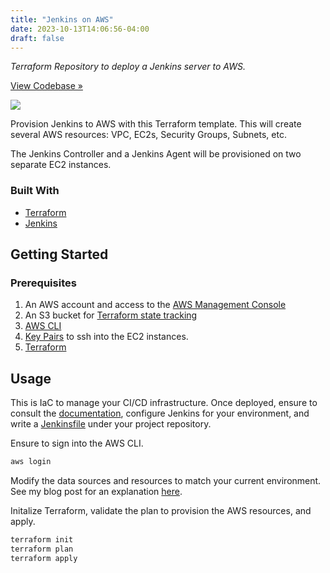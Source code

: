 ```yaml
---
title: "Jenkins on AWS"
date: 2023-10-13T14:06:56-04:00
draft: false
---
```


*Terraform Repository to deploy a Jenkins server to AWS.*  

[View Codebase »](https://github.com/codingwithcarl/tf-jenkins-server)

![](https://external-content.duckduckgo.com/iu/?u=https%3A%2F%2Fio.adafruit.com%2Fblog%2Fimages%2F2016-08-31-jenkins.png&f=1&nofb=1&ipt=90039e2e0091062a4f9ab4a8bb21c9ebaa20806804d6bd4330d0d638ea8fd3b4&ipo=images)

Provision Jenkins to AWS with this Terraform template. This will create several AWS resources: VPC, EC2s, Security Groups, Subnets, etc. 

The Jenkins Controller and a Jenkins Agent will be provisioned on two separate EC2 instances. 

### Built With

* [Terraform](https://www.terraform.io/)
* [Jenkins](https://www.jenkins.io/)

<!-- GETTING STARTED -->
## Getting Started

### Prerequisites

1. An AWS account and access to the [AWS Management Console](https://aws.amazon.com/console/)
2. An S3 bucket for  [Terraform state tracking](https://developer.hashicorp.com/terraform/language/state)
3. [AWS CLI](https://aws.amazon.com/cli/)
4. [Key Pairs](https://docs.aws.amazon.com/AWSEC2/latest/UserGuide/ec2-key-pairs.html) to ssh into the EC2 instances.
5. [Terraform](https://developer.hashicorp.com/terraform/tutorials/aws-get-started/install-cli)

<!-- USAGE EXAMPLES -->
## Usage

This is IaC to manage your CI/CD infrastructure. Once deployed, ensure to consult the [documentation](https://www.jenkins.io/doc/book/), configure Jenkins for your environment, and write a [Jenkinsfile](https://www.jenkins.io/doc/book/pipeline/jenkinsfile/) under your project repository.

Ensure to sign into the AWS CLI.

```bash
aws login
```

Modify the data sources and resources to match your current environment. See my blog post for an explanation [here](https://codingwithcarl.com/posts/2023-10-13-jenkins/).

Initalize Terraform, validate the plan to provision the AWS resources, and apply.

```bash
terraform init
terraform plan
terraform apply
```
